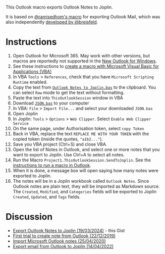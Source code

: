 This Outlook macro exports Outlook Notes to Joplin.

It is based on [@ramisedhom's macro](https://gist.github.com/ramisedhom/0f34c5d6a8d73f0b98ac4bea2ec30be0) for exporting Outlook Mail, which was also independently [developed by @breisfeld](https://gist.github.com/breisfeld/af22feeab3ba0849a9fb6c7ab596992b).

Instructions
============

1. Open Outlook for Microsoft 365. May work with other versions, but macros are reportedly not supported in the [New Outlook for Windows](https://support.microsoft.com/en-gb/office/getting-started-with-the-new-outlook-for-windows-656bb8d9-5a60-49b2-a98b-ba7822bc7627).
2. See these instructions to [create a macro with Microsoft Visual Basic for Applications (VBA)](https://support.microsoft.com/en-gb/office/create-a-macro-in-outlook-ffc49e8c-0e5b-4daa-912d-e68c6c46bf27)
3. In VBA `Tools` > `References`, check that you have `Microsoft Scripting Runtime` enabled.
4. Copy the text from [`Outlook Notes to Joplin.bas`](https://gist.github.com/timadye/c0cd594f08c6b1d6a2c8d48be396da56#file-outlook-notes-to-joplin-bas) to the clipboard. You can select `Raw` mode to get the text without formatting.
5. Paste the text into `ThisOutlookSession` window in VBA
6. Download [`JSON.bas`](https://github.com/omegastripes/VBA-JSON-parser/blob/master/JSON.bas) to your computer
7. In VBA: `File` > `Import File...` and select your downloaded `JSON.bas`
8. Open Joplin
9. In Joplin: `Tools` > `Options` > `Web Clipper`. Select `Enable Web Clipper Service`
10. On the same page, under Authorisation token, select `copy Token`
11. Back in VBA, replace the text `REPLACE ME WITH YOUR TOKEN` with the copied token (inside the quotes, `"a1b2..."`).
12. Save you VBA project (Ctrl+S) and close VBA.
13. Open the list of Notes in Outlook, and select one or more notes that you want to export to Joplin. Use Ctrl+A to select all notes.
14. Run the Macro `Project1.ThisOutlookSession.SendToJoplin`. See the [instructions to run a macro in Outlook](https://support.microsoft.com/en-gb/office/run-a-macro-in-outlook-2e03e2e5-e637-4416-9ea0-2230151b0c31).
15. When it is done, a message box will open saying how many notes were exported to Joplin.
16. The notes will be in a Joplin workbook called `Outlook Notes`. Since Outlook notes are plain text, they will be imported as Markdown source. The `Created`, `Modified`, and `Categories` fields will be exported to Joplin `Created`, `Updated`, and `Tags` fields.

Discussion
==========

* [Export Outlook Notes to Joplin (19/03/2024)](https://discourse.joplinapp.org/t/export-outlook-notes-to-joplin/36901) - this Gist
* [First trial to create note from Outlook (22/12/2019)](https://discourse.joplinapp.org/t/first-trial-to-create-note-from-outlook/4822)
* [Import Microsoft Outlook notes (25/04/2020)](https://discourse.joplinapp.org/t/import-microsoft-outlook-notes/8201)
* [Export email from Outlook to Joplin (14/04/2022)](https://discourse.joplinapp.org/t/export-email-from-outlook-to-joplin/25148)
